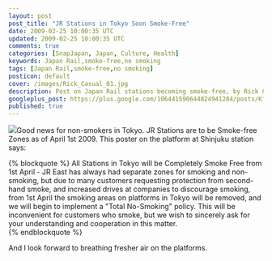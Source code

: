 ```yaml
---           
layout: post
post_title: "JR Stations in Tokyo Soon Smoke-Free"
date: 2009-02-25 10:00:35 UTC
updated: 2009-02-25 10:00:35 UTC
comments: true
categories: [SnapJapan, Japan, Culture, Health]
keywords: Japan Rail,smoke-free,no smoking
tags: [Japan Rail,smoke-free,no smoking]
posticon: default
cover: /images/Rick_Casual_01.jpg
description: Post on Japan Rail stations becoming smoke-free, by Rick Cogley.
googleplus_post: https://plus.google.com/106441590644824941284/posts/KfiR77PRfAb
published: true
---
```

 
[<img class="right" src="http://farm4.static.flickr.com/3265/3307747175_61455498f1_m.jpg" />](http://www.flickr.com/photos/81796435@N00/3307747175 "View 'JR Shinjuku Station to be Non-smoking' on Flickr.com")Good news for non-smokers in Tokyo. JR Stations are to be Smoke-free Zones as of April 1st 2009. This poster on the platform at Shinjuku station says: 

{% blockquote %}
All Stations in Tokyo will be Completely Smoke Free from 1st April - JR East has always had separate zones for smoking and non-smoking, but due to many customers requesting protection from second-hand smoke, and increased drives at companies to discourage smoking, from 1st April the smoking areas on platforms in Tokyo will be removed, and we will begin to implement a "Total No-Smoking" policy. This will be inconvenient for customers who smoke, but we wish to sincerely ask for your understanding and cooperation in this matter.  
{% endblockquote %} 

And I look forward to breathing fresher air on the platforms. 